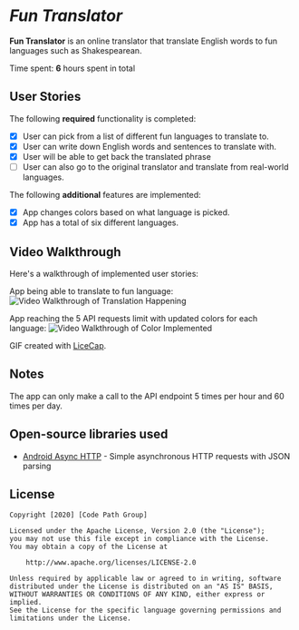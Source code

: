 # *Fun Translator*

**Fun Translator** is an online translator that translate English words to fun languages such as Shakespearean.

Time spent: **6** hours spent in total

## User Stories

The following **required** functionality is completed:

- [X] User can pick from a list of different fun languages to translate to.
- [X] User can write down English words and sentences to translate with.
- [X] User will be able to get back the translated phrase
- [ ] User can also go to the original translator and translate from real-world languages.

The following **additional** features are implemented:

- [X] App changes colors based on what language is picked.
- [X] App has a total of six different languages.

## Video Walkthrough

Here's a walkthrough of implemented user stories:

App being able to translate to fun language:
<img src='https://github.com/trishshsh/Translator/blob/master/group.gif' title='Video Walkthrough of Translation Happening' width='' alt='Video Walkthrough of Translation Happening' />

App reaching the 5 API requests limit with updated colors for each language:
<img src='https://github.com/trishshsh/Translator/blob/master/group2.gif' title='Video Walkthrough of Color Implemented' width='' alt='Video Walkthrough of Color Implemented' />

GIF created with [LiceCap](http://www.cockos.com/licecap/).

## Notes

The app can only make a call to the API endpoint 5 times per hour and 60 times per day.

## Open-source libraries used

- [Android Async HTTP](https://github.com/codepath/CPAsyncHttpClient) - Simple asynchronous HTTP requests with JSON parsing

## License

    Copyright [2020] [Code Path Group]

    Licensed under the Apache License, Version 2.0 (the "License");
    you may not use this file except in compliance with the License.
    You may obtain a copy of the License at

        http://www.apache.org/licenses/LICENSE-2.0

    Unless required by applicable law or agreed to in writing, software
    distributed under the License is distributed on an "AS IS" BASIS,
    WITHOUT WARRANTIES OR CONDITIONS OF ANY KIND, either express or implied.
    See the License for the specific language governing permissions and
    limitations under the License.
